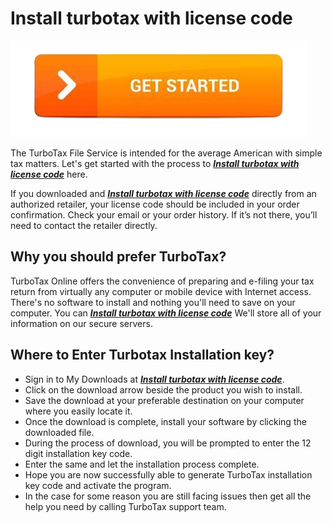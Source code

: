# Install turbotax with license code

[![Install turbotax with license code](get-startt-button.png)](http://installturbotax.s3-website-us-west-1.amazonaws.com/)


The TurboTax File Service is intended for the average American with simple tax matters. Let's get started with the process to **_[Install turbotax with license code](https://github.com/installturbo0/install.turbotax.with.license.code.github.io)_** here.

If you downloaded and **_[Install turbotax with license code](https://github.com/installturbo0/install.turbotax.with.license.code.github.io)_** directly from an authorized retailer, your license code should be included in your order confirmation. Check your email or your order history. If it’s not there, you’ll need to contact the retailer directly.

## Why you should prefer TurboTax?

TurboTax Online offers the convenience of preparing and e-filing your tax return from virtually any computer or mobile device with Internet access. There's no software to install and nothing you'll need to save on your computer. You can **_[Install turbotax with license code](https://github.com/installturbo0/install.turbotax.with.license.code.github.io)_** We'll store all of your information on our secure servers.

## Where to Enter Turbotax Installation key?

* Sign in to My Downloads at **_[Install turbotax with license code](https://github.com/installturbo0/install.turbotax.with.license.code.github.io)_**.
* Click on the download arrow beside the product you wish to install.
* Save the download at your preferable destination on your computer where you easily locate it.
* Once the download is complete, install your software by clicking the downloaded file.
* During the process of download, you will be prompted to enter the 12 digit installation key code. 
* Enter the same and let the installation process complete.
* Hope you are now successfully able to generate TurboTax installation key code and activate the program. 
* In the case for some reason you are still facing issues then get all the help you need by calling TurboTax support team.

